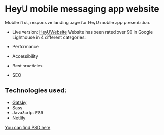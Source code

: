 # HeyU mobile messaging app website

Mobile first, responsive landing page for HeyU mobile app presentation.
- Live version: [HeyUWebsite](https://heyu-website.netlify.com)
Website has been rated over 90 in Google Lighthouse in 4 different categories:

- Performance
- Accessibility
- Best practicies
- SEO

## Technologies used:

- [Gatsby](https://www.gatsbyjs.org/)
- Sass
- JavaScript ES6
- [Netlify](https://www.netlify.com/)


[You can find PSD here](https://symu.co/freebies/templates-4/heyu-psd-template/)
